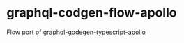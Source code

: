 # graphql-codgen-flow-apollo

Flow port of [graphql-godegen-typescript-apollo](https://github.com/dotansimha/graphql-code-generator/blob/master/packages/plugins/typescript/react-apollo/src/index.ts)
